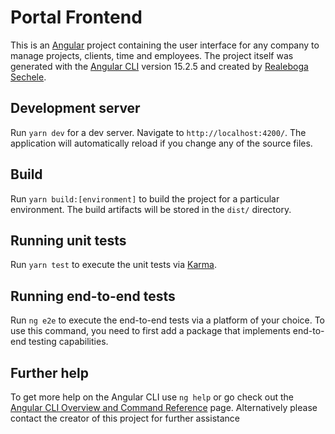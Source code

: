 # Portal Frontend
This is an [Angular](https://angular.io/) project containing the user interface for any company to manage projects, clients, time and employees. The project itself was generated with the [Angular CLI](https://github.com/angular/angular-cli) version 15.2.5 and created by [Realeboga Sechele](https://www.linkedin.com/in/realeboga-kagiso-sechele-098195166/).

## Development server

Run `yarn dev` for a dev server. Navigate to `http://localhost:4200/`. The application will automatically reload if you change any of the source files.

## Build

Run `yarn build:[environment]` to build the project for a particular environment. The build artifacts will be stored in the `dist/` directory.

## Running unit tests

Run `yarn test` to execute the unit tests via [Karma](https://karma-runner.github.io).

## Running end-to-end tests

Run `ng e2e` to execute the end-to-end tests via a platform of your choice. To use this command, you need to first add a package that implements end-to-end testing capabilities.

## Further help

To get more help on the Angular CLI use `ng help` or go check out the [Angular CLI Overview and Command Reference](https://angular.io/cli) page. Alternatively please contact the creator of this project for further assistance
